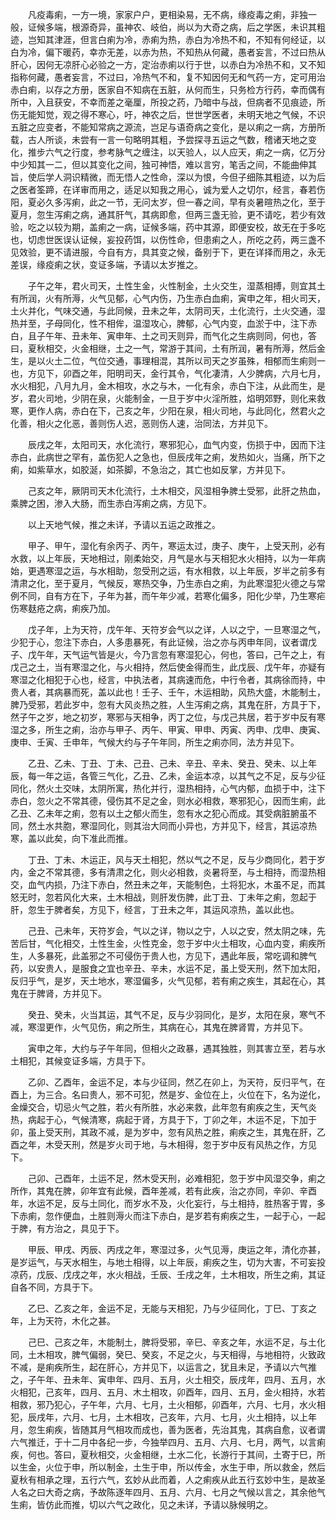 <!-- { "loadSidebar": true } -->
　　凡疫毒痢，一方一境，家家户户，更相染易，无不病，缘疫毒之痢，非独一般，证候多端，根源奇异，虽神农、岐伯，尚以为大奇之病，后之学医，未识其粗迹，岂知其津涯，但言白痢为冷，赤痢为热，赤白为冷热不和，不知有何经证，以白为冷，偏下暖药，幸亦无差，以赤为热，不知热从何藏，愚者妄言，不过曰热从肝心，因何无凉肝心必验之一方，定治赤痢以行于世，以赤白为冷热不和，又不知指称何藏，愚者妄言，不过曰，冷热气不和，复不知因何无和气药一方，定可用治赤白痢，以存之方册，医家自不知病在五脏，从何而生，只务检方行药，幸而偶有所中，入且获安，不幸而差之毫厘，所投之药，乃暗中与战，但病者不见痕迹，所伤无能知觉，观之得不寒心，吁，神农之后，世世学医者，未明天地之气候，不识五脏之应变者，不能知常病之源流，岂足与语奇病之变化，是以痢之一病，方册所载，古人所谈，未尝有一言一句略明其粗，予尝探寻五运之气数，稽诸天地之变化，推步六气之行度，参考脉气之缠注，以天验人，以人应天，痢之一病，亿万分中少知其一二，但以其变化之间，独可神悟，难以言穷，笔舌之间，不能曲伸其旨，使后学人洞识精微，而无悟人之性命，深以为恨，今但子细陈其粗迹，以为后之医者筌蹄，在详审而用之，适足以知我之用心，诚为爱人之切尔，经言，春若伤阳，夏必久多泻痢，此之一节，无问太岁，但一春之间，早有炎暑暄热之化，至于夏月，忽生泻痢之病，通其肝气，其病即愈，但两三盏无验，更不请吃，若少有效验，吃之以较为期，盖痢之一病，证候多端，药中其源，即便安校，故无在于多吃也，切虑世医误认证候，妄投药饵，以伤性命，但患痢之人，所吃之药，两三盏不见效验，更不请进服，今自有方，具其变之候，备别于下，更在详择而用之，永无差误，缘疫痢之状，变证多端，予请以太岁推之。

　　子午之年，君火司天，土性生金，火性制金，土火交生，湿蒸相搏，则宜其土有所润，火有所溽，火气见郁，心气内伤，乃生赤白血痢，寅申之年，相火司天，土火并化，气味交通，与此同候，丑未之年，太阴司天，土化流行，土火交通，湿热并至，子母同化，性不相侔，温湿攻心，脾郁，心气内变，血淤于中，注下赤白，且子午年、丑未年、寅申年、土之司天则异，而气化之生病则同，何也，答曰，夏秋相交，火金相继，土之一气，常游于其间，土有所润，暑有所溽，然后金生，是以火土二位，气位交通，事理相混，其所以司天之岁虽殊，相郁而生痢则一也，方见下，卯酉之年，阳明司天，金行其令，气化凄清，人少脾病，六月七月，水火相犯，八月九月，金木相攻，水之与木，一化有余，赤白下注，从此而生，是岁，君火司地，少阴在泉，火能制金，一旦于岁中火淫所胜，焰明郊野，则化来救寒，更作人病，赤白在下，己亥之年，少阳在泉，相火司地，与此同化，然君火之化善，相火之化恶，善则伤人迟，恶则伤人速，治同法，方并见下。

　　辰戌之年，太阳司天，水化流行，寒邪犯心，血气内变，伤损于中，因而下注赤白，此病世之罕有，盖伤犯人之急也，但辰戌年之痢，发热如火，当痛，所下之痢，如紫草水，如胶涎，如茶脚，不急治之，其亡也如反掌，方并见下。

　　己亥之年，厥阴司天木化流行，土木相交，风湿相争脾土受邪，此肝之热血，乘脾之困，渗入大肠，而生赤白泻痢之病，方见下。

　　以上天地气候，推之未详，予请以五运之政推之。

　　甲子、甲午，湿化有余丙子、丙午，寒运太过，庚子、庚午，上受天刑，必有水救，以上年辰，天地相过，刚柔始交，月气是水与天相犯水火相持，以为一年病始，更遇寒湿之运，与水相助，忽受刑之运，有水相救，以上年辰，岁半之前多有清肃之化，至于夏月，气候反，寒热交争，乃生赤白之痢，为此寒湿犯火德之与常例不同，自有方在下，子年为甚，而午年少减，若寒化偏多，阳化少举，乃生寒疟伤寒麸疮之病，痢疾乃加。

　　戊子年，上为天符，戊午年、天符岁会气以之详，人以之宁，一旦寒湿之气，少犯于心，忽注下赤白，人多患暴死，有此证候，治之亦与丙申年同，议者谓戊子、戊午年，天气运气皆是火，今乃言忽有寒湿犯心，何也，答曰，己午之上，有戊己之土，当有寒湿之化，与火相持，然后使金得而生，此戊辰、戊午年，亦疑有寒湿之化相犯于心也，经言，中执法者，其病速而危，中行令者，其病徐而持，中贵人者，其病暴而死，盖以此也！壬子、壬午，木运相助，风热大盛，木能制土，脾乃受邪，若此岁中，忽有大风炎热之胜，人生泻痢之病，其鬼在肝，方具于下，然子午之岁，地之初岁，寒邪与天相争，丙丁之位，与戊己共居，若于岁中反有寒湿之多，所生之痢，治亦与甲子、丙午、甲寅、甲申、丙寅、丙申、戊申、庚寅、庚申、壬寅、壬申年，气候大约与子午年同，所生之痢亦同，法方并见下。

　　乙丑、乙未、丁丑、丁未、己丑、己未、辛丑、辛未、癸丑、癸未、以上年辰，每一年之运，各管三气化，乙丑、乙未，金运本凉，以其气之不足，反与少征同化，然火土交味，太阴所寓，热化并行，湿热相持，心气内郁，血损于中，注下赤白，忽火之不常其德，侵伤其不足之金，则水必相救，寒邪犯心，因而生痢，此乙丑、乙未年之痢，忽有以土之郁火而生，忽有水之犯心而成。其受病脏腑虽不同，然土水共胞，寒湿同化，则其治大同而小异也，方并见下，经言，其运凉热寒，盖以此矣，向下准此而推。

　　丁丑、丁未、木运正，风与天土相犯，然以气之不足，反与少商同化，若于岁内，金之不常其德，多有清肃之化，则火必相救，炎暑将至，与土相持，而湿热相交，血气内损，乃注下赤白，然丑未之年，天能制色，土将犯水，木虽不足，而其怒无时，忽若风化大来，土木相战，则肝发伤脾，此丁丑、丁未年之痢，忽起于肝，忽生于脾者矣，方见下，经言，丁丑未之年，其运风凉热，盖以此也。

　　己丑、己未年，天符岁会，气以之详，物以之宁，人以之安，然太阴之味，先苦后甘，气化相交，土性生金，火性克金，忽于岁中火土相攻，心血内变，痢疾所生，人多暴死，此盖邪之不可侵伤于贵人也，方见下，遇此年辰，常吃调和脾气药，以安贵人，是服食之宜也辛丑、辛未，水运不足，虽上受天刑，然下加太阳，反归乎气，是岁，天土地水，寒湿偏多，火气见郁，若有痢之疾生，其起在心，其鬼在于脾肾，方并见下。

　　癸丑、癸未，火当其运，其气不足，反与少羽同化，是岁，太阳在泉，寒气不减，寒湿更作，火气见伤，痢之所生，其病在心，其鬼在脾肾胃，方并见下。

　　寅申之年，大约与子午年同，但相火之政暴，遇其独胜，则其害立至，若与水土相犯，其候变证多端，方具于下。

　　乙卯、乙酉年，金运不足，本与少征同，然乙在卯上，为天符，反归平气，在酉上，为三合。名曰贵人，邪不可犯，然是岁、金位在上，火位在下，名为逆化，金燥交合，切忌火气之胜，若火有所胜，水必来救，此年忽有痢疾之生，天气炎热，病起于心，气候清寒，病起于肾，方具于下，丁卯之年，木运不足，下加于卯，虽上受天刑，其政不减，是为岁中，忽有风热之胜，痢疾之生，其鬼在肝，乙酉之年，木受天刑，然是岁火司于地，与木相得，忽于岁中反有风热之作，方见下。

　　己卯、己酉年，土运不足，然木受天刑，必难相犯，忽于岁中风湿交争，痢之所作，其鬼在脾，卯年宜有此候，酉年差减，若有此疾，治之亦同，辛卯、辛酉年，水运不足，反与土同化，而岁水不及，火化妄行，与土相持，胜热客于胃，多下赤痢，忽作便血，土胜则溽火而注下赤白，是岁若有痢疾之生，一起于心，一起于脾，有方治之，具见于下。

　　甲辰、甲戌、丙辰、丙戌之年，寒湿过多，火气见溽，庚运之年，清化亦甚，是岁运气，与天水相生，与地土相得，以上年辰，痢疾之生，切为大害，不可妄投凉药，戊辰、戊戌之年，水火相战，壬辰、壬戌之年，土木相攻，所生之痢，其证自各不同，方具于下。

　　乙巳、乙亥之年，金运不足，无能与天相犯，乃与少征同化，丁巳、丁亥之年，上为天符，木化之甚。

　　己巳、己亥之年，木能制土，脾将受邪，辛巳、辛亥之年，水运不足，与土化同，土木相攻，脾气偏弱，癸巳、癸亥，不足之火，与天相得，与地相符，火致政不减，是痢疾所生，起在肝心，方并见下，以运言之，犹且未足，予请以六气推之，子午年、丑未年、寅申年、四月、五月，火土相交，辰戌年，四月、五月，水火相犯，己亥年，四月、五月、木土相攻，卯酉年，四月、五月，金火相持，水若相救，邪乃犯心，子午年，六月、七月，土火相郁，卯酉年，六月、七月，水火相犯，辰戌年，六月、七月，土木相攻，己亥年，六月、七月，火土相持，以上年月，忽生痢疾，皆随其月气相攻而成也，善为医者，先治其鬼，其病自愈，议者谓六气推迁，于十二月中各纪一步，今独举四月、五月、六月、七月，两气，以言痢疾，何也。答曰，夏秋相交，火金相继，土水二化，长游行于其间，土寄于巳，所以生金，火位于申，所以制金，土生于申，所以传金，水生于申，所以救金，然后夏秋有相承之理，五行六气，玄妙从此而着，人之痢疾从此五行玄妙中生，是故圣人名之曰大奇之病，予故陈逐年四月、五月、六月、七月之气候以言之，其余他气生痢，皆仿此而推，切以六气之政化，见之未详，予请以脉候明之。

